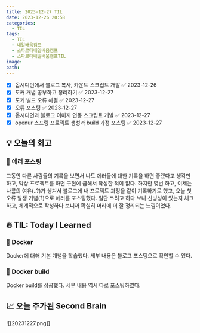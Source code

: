```yaml
---
title: 2023-12-27 TIL
date: 2023-12-26 20:58
categories:
  - TIL
tags:
  - TIL
  - 내일배움캠프
  - 스파르타내일배움캠프
  - 스파르타내일배움캠프TIL
image: 
path:
---
```


- [x] 옵시디언에서 블로그 복사, 카운트 스크립트 개발 ✅ 2023-12-26
- [x] 도커 개념 공부하고 정리하기 ✅ 2023-12-27
- [x] 도커 빌드 오류 해결 ✅ 2023-12-27
- [x] 오류 포스팅 ✅ 2023-12-27
- [x] 옵시디언과 블로그 이미지 연동 스크립트 개발 ✅ 2023-12-27
- [x] openur 스프링 프로젝트 생성과 build 과정 포스팅 ✅ 2023-12-27
## 💡 오늘의 회고
### 👀 에러 포스팅
그동안 다른 사람들의 기록을 보면서 나도 에러들에 대한 기록을 하면 좋겠다고 생각만 하고, 막상 프로젝트를 하면 구현에 급해서 작성한 적이 없다. 하지만 몇번 하고, 이제는 나름의 여유(..?)가 생겨서 블로그에 내 프로젝트 과정을 같이 기록하기로 했고, 오늘 첫 오류 발생 기념(?)으로 에러를 포스팅했다. 일단 쓰려고 하다 보니 신빙성이 있는지 체크하고, 체계적으로 작성하다 보니까 확실히 머리에 더 잘 정리되는 느낌이었다. 


## 🔥 TIL: Today I Learned
### 👀 Docker
Docker에 대해 기본 개념을 학습했다. 세부 내용은 블로그 포스팅으로 확인할 수 있다.

### 👀 Docker build
Docker build를 성공했다. 세부 내용 역시 따로 포스팅하였다.

## 📈 오늘 추가된 Second Brain
![[20231227.png]]
